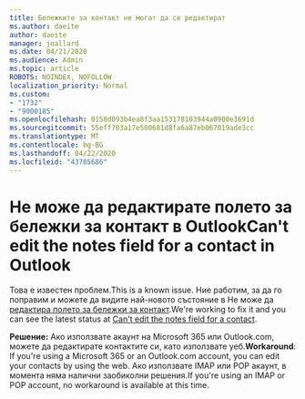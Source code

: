 ```yaml
---
title: Бележките за контакт не могат да се редактират
ms.author: daeite
author: daeite
manager: joallard
ms.date: 04/21/2020
ms.audience: Admin
ms.topic: article
ROBOTS: NOINDEX, NOFOLLOW
localization_priority: Normal
ms.custom:
- "1732"
- "9000185"
ms.openlocfilehash: 0158d093b4ea8f3aa153178103944a0900e3691d
ms.sourcegitcommit: 55eff703a17e500681d8fa6a87eb067019ade3cc
ms.translationtype: MT
ms.contentlocale: bg-BG
ms.lasthandoff: 04/22/2020
ms.locfileid: "43705686"
---
```

# <a name="cant-edit-the-notes-field-for-a-contact-in-outlook"></a><span data-ttu-id="377a7-102">Не може да редактирате полето за бележки за контакт в Outlook</span><span class="sxs-lookup"><span data-stu-id="377a7-102">Can't edit the notes field for a contact in Outlook</span></span>

<span data-ttu-id="377a7-103">Това е известен проблем.</span><span class="sxs-lookup"><span data-stu-id="377a7-103">This is a known issue.</span></span> <span data-ttu-id="377a7-104">Ние работим, за да го поправим и можете да видите най-новото състояние в Не може да [редактира полето за бележки за контакт](https://support.office.com/article/fb8394ce-04ce-48b5-bae4-be46f77f10fe).</span><span class="sxs-lookup"><span data-stu-id="377a7-104">We're working to fix it and you can see the latest status at [Can't edit the notes field for a contact](https://support.office.com/article/fb8394ce-04ce-48b5-bae4-be46f77f10fe).</span></span>

<span data-ttu-id="377a7-105">**Решение:** Ако използвате акаунт на Microsoft 365 или Outlook.com, можете да редактирате контактите си, като използвате уеб.</span><span class="sxs-lookup"><span data-stu-id="377a7-105">**Workaround**: If you're using a Microsoft 365 or an Outlook.com account, you can edit your contacts by using the web.</span></span> <span data-ttu-id="377a7-106">Ако използвате IMAP или POP акаунт, в момента няма налични заобиколни решения.</span><span class="sxs-lookup"><span data-stu-id="377a7-106">If you're using an IMAP or POP account, no workaround is available at this time.</span></span>